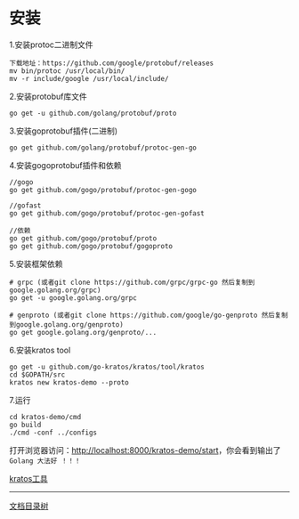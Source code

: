 # 安装

1.安装protoc二进制文件

```
下载地址：https://github.com/google/protobuf/releases
mv bin/protoc /usr/local/bin/
mv -r include/google /usr/local/include/
```

2.安装protobuf库文件

```
go get -u github.com/golang/protobuf/proto
```

3.安装goprotobuf插件(二进制)

```
go get github.com/golang/protobuf/protoc-gen-go
```

4.安装gogoprotobuf插件和依赖

```
//gogo
go get github.com/gogo/protobuf/protoc-gen-gogo

//gofast
go get github.com/gogo/protobuf/protoc-gen-gofast

//依赖
go get github.com/gogo/protobuf/proto
go get github.com/gogo/protobuf/gogoproto
```

5.安装框架依赖

```
# grpc (或者git clone https://github.com/grpc/grpc-go 然后复制到google.golang.org/grpc)
go get -u google.golang.org/grpc

# genproto (或者git clone https://github.com/google/go-genproto 然后复制到google.golang.org/genproto)
go get google.golang.org/genproto/...
```

6.安装kratos tool

```
go get -u github.com/go-kratos/kratos/tool/kratos
cd $GOPATH/src
kratos new kratos-demo --proto
```

7.运行

```
cd kratos-demo/cmd
go build
./cmd -conf ../configs
```

打开浏览器访问：[http://localhost:8000/kratos-demo/start](http://localhost:8000/kratos-demo/start)，你会看到输出了`Golang 大法好 ！！！`

[kratos工具](kratos-tool.md)

-------------

[文档目录树](summary.md)
